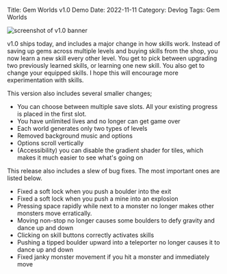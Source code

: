 Title: Gem Worlds v1.0 Demo
Date: 2022-11-11
Category: Devlog
Tags: Gem Worlds

![screenshot of v1.0 banner](https://i.imgur.com/YYH3DyM.png)

v1.0 ships today, and includes a major change in how skills work. Instead of saving up gems across multiple levels and buying skills from the shop, you now learn a new skill every other level. You get to pick between upgrading two previously learned skills, or learning one new skill. You also get to change your equipped skills. I hope this will encourage more experimentation with skills.

This version also includes several smaller changes;

- You can choose between multiple save slots. All your existing progress is placed in the first slot.
- You have unlimited lives and no longer can get game over
- Each world generates only two types of levels
- Removed background music and options
- Options scroll vertically
- (Accessibility) you can disable the gradient shader for tiles, which makes it much easier to see what's going on

This release also includes a slew of bug fixes. The most important ones are listed below.

- Fixed a soft lock when you push a boulder into the exit
- Fixed a soft lock when you push a mine into an explosion
- Pressing space rapidly while next to a monster no longer makes other monsters move erratically.
- Moving non-stop no longer causes some boulders to defy gravity and dance up and down
- Clicking on skill buttons correctly activates skills
- Pushing a tipped boulder upward into a teleporter no longer causes it to dance up and down
- Fixed janky monster movement if you hit a monster and immediately move

